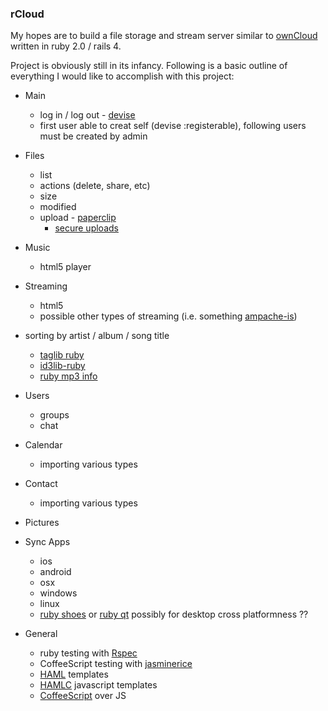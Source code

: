 ### rCloud
My hopes are to build a file storage and stream server similar to [ownCloud](http://owncloud.org/) written in ruby 2.0 / rails 4.

Project is obviously still in its infancy.  Following is a basic outline of everything I would like to accomplish with this project:

* Main
	* log in / log out - [devise](https://github.com/plataformatec/devise)
	* first user able to creat self (devise :registerable), following users must be created by admin

* Files
	* list
	* actions (delete, share, etc)
	* size
	* modified
	* upload - [paperclip](https://github.com/thoughtbot/paperclip)
		* [secure uploads](http://thewebfellas.com/blog/2009/8/29/protecting-your-paperclip-downloads)

* Music
	* html5 player
* Streaming
	* html5
	* possible other types of streaming (i.e. something [ampache-is](https://github.com/fridgamarator/rcloud))

* sorting by artist / album / song title
	* [taglib ruby](https://github.com/robinst/taglib-ruby)
	* [id3lib-ruby](http://id3lib-ruby.rubyforge.org/)
	* [ruby mp3 info](https://github.com/arbarlow/ruby-mp3info)

* Users
	* groups
	* chat

* Calendar
	* importing various types

* Contact
	* importing various types

* Pictures

* Sync Apps
	* ios
	* android
	* osx
	* windows
	* linux
	* [ruby shoes](http://shoesrb.com/) or [ruby qt](http://zetcode.com/gui/rubyqt/) possibly for desktop cross platformness ??


* General
	* ruby testing with [Rspec](https://github.com/rspec/rspec-rails)
	* CoffeeScript testing with [jasminerice](https://github.com/bradphelan/jasminerice)
	* [HAML](https://github.com/indirect/haml-rails) templates
	* [HAMLC](https://github.com/netzpirat/haml_coffee_assets) javascript templates
	* [CoffeeScript](http://coffeescript.org/) over JS
